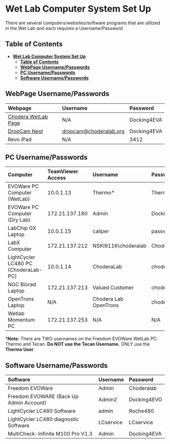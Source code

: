 # **Wet Lab Computer System Set Up**

There are several computers/websites/software programs that are utilized in the Wet Lab and each requires a Username/Password

## **Table of Contents**
<!-- TOC depthFrom:1 depthTo:6 withLinks:1 updateOnSave:1 orderedList:0 -->

- [**Wet Lab Computer System Set Up**](#wet-lab-computer-system-set-up)
	- [**Table of Contents**](#table-of-contents)
	- [**WebPage Username/Passwords**](#webpage-usernamepasswords)
	- [**PC Username/Passwords**](#pc-usernamepasswords)
	- [**Software Username/Passwords**](#software-usernamepasswords)

<!-- /TOC -->

## **WebPage Username/Passwords**
| **Webpage**                                             | **Username**           | **Password** |
|:--------------------------------------------------------|:-----------------------|:-------------|
| [Chodera WetLab Page](http://www.choderalab.org/wetlab) | N/A                    | Docking4EVA  |
| [DropCam Nest](home.nest.com)                           | dropcam@choderalab.org | Docking4EVA  |
| Revo iPad                                               | N/A                    | 3412         |

## **PC Username/Passwords**
| **Computer**                         | **TeamViewer Access** | **Username**           | **Password**   |
|:-------------------------------------|:----------------------|:-----------------------|:---------------|
| EVOWare PC Computer (WetLab)         | 10.0.1.13             | Thermo*                | Thermo         |
| EVOWare PC Computer (Dry Lab)        | 172.21.137.180        | Admin                  | Docking4EVA    |
| LabChip GX Laptop                    | 10.0.1.15             | caliper                | password       |
| LabX Computer                        | 172.21.137.212        | NSKI9116\choderalab    | Choderalab9116 |
| LightCycler LC480 PC (ChoderaLab-PC) | 10.0.1.14             | ChoderaLab             | choderalab     |
| NGC Biorad Laptop                    | 172.21.137.213        | Valued Customer        | choderalab     |
| OpenTrons Laptop                     | N/A                   | Chodera Lab OpenTrons  | choderalab     |
| Wetlab Momentum PC                   | 172.21.137.253        | N/A                    | N/A            |
***Note:** There are TWO usernames on the Freedom EVOWare WetLab PC: Thermo and Tecan. **Do NOT use the Tecan Username.** ONLY use the **Thermo User**

## **Software Username/Passwords**
| **Software**                              | **Username**     | **Password** |
|:------------------------------------------|:-----------------|:-------------|
| Freedom EVOWare                           | Admin            | Choderalab   |
| Freedom EVOWARE (Back Up Admin Account)   | Admin2           | Docking4EVO  |
| LightCycler LC480 Software                | admin            | Roche480     |
| LightCycler LC480 diagnostic Software     | LCservice        | LCservice    |
| MultiCheck-Infinite M100 Pro V1.3         | Admin            | Docking4EVA  |
